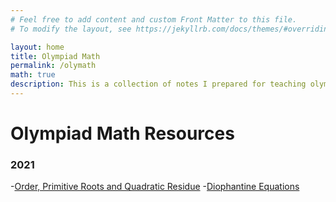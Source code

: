 ```yaml
---
# Feel free to add content and custom Front Matter to this file.
# To modify the layout, see https://jekyllrb.com/docs/themes/#overriding-theme-defaults

layout: home
title: Olympiad Math
permalink: /olymath
math: true
description: This is a collection of notes I prepared for teaching olympiad maths.
---
```


# Olympiad Math Resources

### 2021

-[Order, Primitive Roots and Quadratic Residue](https://atonurc.github.io/assets/ord_primroot.pdf)
-[Diophantine Equations](https://atonurc.github.io/assets/dioph.pdf)
<!-- <object data="assets/dioph.pdf" width="1000" height="1000" type='application/pdf'></object> -->